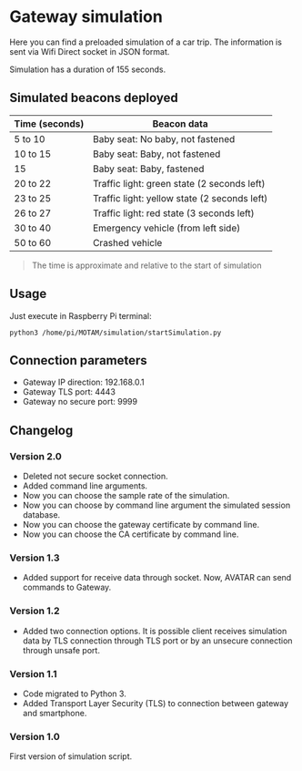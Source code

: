 
# Gateway simulation

Here you can find a preloaded simulation of a car trip. The information is sent via Wifi Direct socket in JSON format.

Simulation has a duration of 155 seconds.

## Simulated beacons deployed

| Time (seconds) | Beacon data |
|--|--|
| 5 to 10 | Baby seat: No baby, not fastened |
| 10 to 15 | Baby seat: Baby, not fastened |
| 15 | Baby seat: Baby, fastened |
| 20 to 22 | Traffic light: green state (2 seconds left) |
| 23 to 25 | Traffic light: yellow state (2 seconds left) |
| 26 to 27 | Traffic light: red state (3 seconds left) |
| 30 to 40 | Emergency vehicle (from left side) |
| 50 to 60 | Crashed vehicle |

> The time is approximate and relative to the start of simulation

## Usage

Just execute in Raspberry Pi terminal:

    python3 /home/pi/MOTAM/simulation/startSimulation.py

## Connection parameters

- Gateway IP direction: 192.168.0.1
- Gateway TLS port: 4443
- Gateway no secure port: 9999

## Changelog

### Version 2.0

- Deleted not secure socket connection.
- Added command line arguments.
- Now you can choose the sample rate of the simulation.
- Now you can choose by command line argument the simulated session database.
- Now you can choose the gateway certificate by command line.
- Now you can choose the CA certificate by command line.

### Version 1.3

- Added support for receive data through socket. Now, AVATAR can send commands to Gateway.

### Version 1.2

- Added two connection options. It is possible client receives simulation data by TLS connection through TLS port or by an unsecure connection through unsafe port.

### Version 1.1

- Code migrated to Python 3.
- Added Transport Layer Security (TLS) to connection between gateway and smartphone.

### Version 1.0

First version of simulation script.